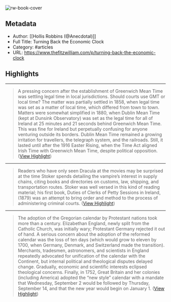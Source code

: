 ![rw-book-cover](https://readwise-assets.s3.amazonaws.com/static/images/article4.6bc1851654a0.png)

## Metadata
- Author: [[Hollis Robbins (@Anecdotal)]]
- Full Title: Turning Back the Economic Clock
- Category: #articles
- URL: https://www.thefitzwilliam.com/p/turning-back-the-economic-clock

## Highlights
***

> A pressing concern after the establishment of Greenwich Mean Time was settling legal time in local jurisdictions. Should courts use GMT or local time? The matter was partially settled in 1858, when legal time was set as a matter of local time, which differed from town to town. Matters were somewhat simplified in 1880, when Dublin Mean Time (kept at Dunsink Observatory) was set as the legal time for all of Ireland at 25 minutes and 21 seconds behind Greenwich Mean Time. This was fine for Ireland but perpetually confusing for anyone venturing outside its borders. Dublin Mean Time remained a growing irritation for travellers, the telegraph system, and the railroads. Still, it lasted until after the 1916 Easter Rising, when the Time Act aligned Irish Time with Greenwich Mean Time, despite political opposition. ([View Highlight](https://instapaper.com/read/1522033925/20092526))

***

> Readers who have only seen Dracula at the movies may be surprised at the time Stoker spends detailing the vampire’s interest in supply chains, citing books and directories on customs, law, shipping, and transportation routes. Stoker was well versed in this kind of reading material; his first book, Duties of Clerks of Petty Sessions in Ireland, (1879) was an attempt to bring order and method to the process of administering criminal courts. ([View Highlight](https://instapaper.com/read/1522033925/20092527))

***

> The adoption of the Gregorian calendar by Protestant nations took more than a century. Elizabethan England, newly split from the Catholic Church, was initially wary; Protestant Germany rejected it out of hand. A serious concern about the adoption of the reformed calendar was the loss of ten days (which would grow to eleven by 1700, when Germany, Denmark, and Switzerland made the transition). Merchants, tradesmen, astronomers, and scientists in England repeatedly advocated for unification of the calendar with the Continent, but internal political and theological disputes delayed change. Gradually, economic and scientific interests eclipsed theological concerns. Finally, in 1752, Great Britain and her colonies (including America) adopted the “new style” calendar with a mandate that Wednesday, September 2 would be followed by Thursday, September 14, and that the new year would begin on January 1. ([View Highlight](https://instapaper.com/read/1522033925/20092528))

